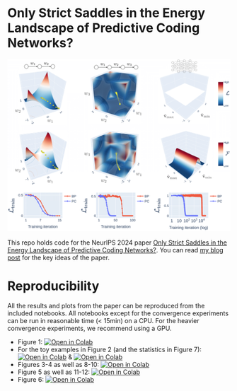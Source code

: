 # Only Strict Saddles in the Energy Landscape of Predictive Coding Networks?

![](https://github.com/francesco-innocenti/pc-saddles/blob/main/origin_saddle_toy_models.png)

This repo holds code for the NeurIPS 2024 paper [Only Strict Saddles in the Energy Landscape of Predictive Coding Networks?](https://arxiv.org/abs/2408.11979). 
You can read [my blog post](https://francesco-innocenti.github.io/posts/2024/10/01/The-Energy-Landscape-of-Predictive-Coding-Networks/) for the key ideas of the paper. 

# Reproducibility

All the results and plots from the paper can be reproduced from the included notebooks. All notebooks except for the convergence experiments can be run in reasonable time (< 15min) on a CPU. For the heavier convergence experiments, we recommend using a GPU.

* Figure 1: [![Open in Colab](https://colab.research.google.com/assets/colab-badge.svg)](https://colab.research.google.com/github/francesco-innocenti/pc-saddles/blob/main/Theoretical_Equilibrated_Energy.ipynb)
* For the toy examples in Figure 2 (and the statistics in Figure 7): [![Open in Colab](https://colab.research.google.com/assets/colab-badge.svg)](https://colab.research.google.com/github/francesco-innocenti/pc-saddles/blob/main/Linear_Chains_Analysis.ipynb) & [![Open in Colab](https://colab.research.google.com/assets/colab-badge.svg)](https://colab.research.google.com/github/francesco-innocenti/pc-saddles/blob/main/Hessian_Analysis_of_DLNs.ipynb)
* Figures 3-4 as well as 8-10: [![Open in Colab](https://colab.research.google.com/assets/colab-badge.svg)](https://colab.research.google.com/github/francesco-innocenti/pc-saddles/blob/main/Hessian_Analysis_of_DLNs.ipynb)
* Figure 5 as well as 11-12: [![Open in Colab](https://colab.research.google.com/assets/colab-badge.svg)](https://colab.research.google.com/github/francesco-innocenti/pc-saddles/blob/main/PC_vs_BP_Convergence_Experiments_on_DNNs.ipynb)
* Figure 6: [![Open in Colab](https://colab.research.google.com/assets/colab-badge.svg)](https://colab.research.google.com/github/francesco-innocenti/pc-saddles/blob/main/Matrix_Completion_Experiment.ipynb)

